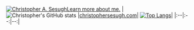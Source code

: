 [![Christopher A. Sesugh](https://res.cloudinary.com/christo/image/upload/v1682697484/christohybrid185_gmail.com_jqwkam.png)Learn more about me.](https://www.christophersesugh.com/about) 
| ![Christopher's GitHub stats](https://github-readme-stats.vercel.app/api?username=christophersesugh&show_icons=true&theme=radical) |[christophersesugh.com](https://christophersesugh.com)| [![Top Langs](https://github-readme-stats.vercel.app/api/top-langs/?username=christophersesugh&layout=compact)](https://github.com/christophersesugh/christophersesugh)|
|:--|:--:|--:|
<!-- --:| -->

<!---
christophersesugh/christophersesugh is a ✨ special ✨ repository because its `README.md` (this file) appears on your GitHub profile.
You can click the Preview link to take a look at your changes.
--->
